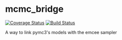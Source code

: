 # mcmc_bridge

[![Coverage Status](https://coveralls.io/repos/github/philastrophist/mcmc-bridge/badge.svg?branch=develop)](https://coveralls.io/github/philastrophist/mcmc-bridge?branch=develop)
[![Build Status](https://travis-ci.org/philastrophist/mcmc-bridge.svg?branch=develop)](https://travis-ci.org/philastrophist/mcmc-bridge)

A way to link pymc3's models with the emcee sampler
